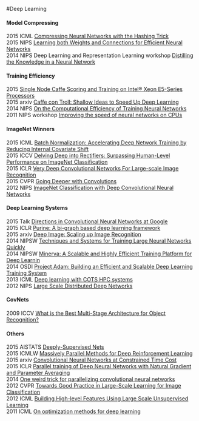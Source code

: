 #Deep Learning

#### Model Compressing  
2015 ICML [Compressing Neural Networks with the Hashing Trick](http://jmlr.org/proceedings/papers/v37/chenc15.pdf)  
2015 NIPS [Learning both Weights and Connections for Efficient Neural Networks](http://arxiv.org/abs/1506.02626)  
2014 NIPS Deep Learning and Representation Learning workshop [Distilling the Knowledge in a Neural Network](https://fb56552f-a-62cb3a1a-s-sites.googlegroups.com/site/deeplearningworkshopnips2014/65.pdf?attachauth=ANoY7cr8J-eqASFdYZeOQK8d9aGCtxzQpaVNCcjKgt1THV7e9FKNuTlrH4QCPmgMg2jynAz3ehjOU_2q9SMsnBYZq3_Jlxf1NnWcBejaVZi4vNHZ41H2DK8R-MJsk3MqfMDXOfEPxhAAOwUBH7oE-EtEKDoYa-16eqZ5djaoT4VXdir383rikNv6YF68dhm84kw04VCzH5XpA_8ucgW3iBr77bkjaYvNvC6YsUuC3PyVEPIusOZaM94%3D&attredirects=0)  

#### Training Efficiency
2015 [Single Node Caffe Scoring and Training on Intel® Xeon E5-Series Processors](https://software.intel.com/en-us/articles/single-node-caffe-scoring-and-training-on-intel-xeon-e5-series-processors)  
2015 arxiv [Caffe con Troll: Shallow Ideas to Speed Up Deep Learning](http://arxiv.org/abs/1504.04343)  
2014 NIPS [On the Computational Efficiency of Training Neural Networks](http://papers.nips.cc/paper/5267-on-the-computational-efficiency-of-training-neural-networks.pdf)  
2011 NIPS workshop [Improving the speed of neural networks on CPUs](http://static.googleusercontent.com/media/research.google.com/en//pubs/archive/37631.pdf)  


#### ImageNet Winners  
2015 ICML [Batch Normalization: Accelerating Deep Network Training by Reducing Internal Covariate Shift](http://jmlr.org/proceedings/papers/v37/ioffe15.pdf)  
2015 ICCV [Delving Deep into Rectifiers: Surpassing Human-Level Performance on ImageNet Classification](http://arxiv.org/pdf/1502.01852v1.pdf)  
2015 ICLR [Very Deep Convolutional Networks For Large-scale Image Recognition](http://arxiv.org/abs/1409.1556)  
2015 CVPR [Going Deeper with Convolutions](http://www.cv-foundation.org/openaccess/content_cvpr_2015/papers/Szegedy_Going_Deeper_With_2015_CVPR_paper.pdf)  
2012 NIPS [ImageNet Classification with Deep Convolutional Neural Networks](http://papers.nips.cc/paper/4824-imagenet-classification-with-deep-convolutional-neural-networks.pdf)  

#### Deep Learning Systems  
2015 Talk [Directions in Convolutional Neural Networks at Google](http://vision.stanford.edu/teaching/cs231n/slides/jon_talk.pdf)  
2015 ICLR [Purine: A bi-graph based deep learning framework](http://arxiv.org/pdf/1412.6249v5.pdf)  
2015 arxiv [Deep Image: Scaling up Image Recognition](http://arxiv.org/abs/1501.02876)   
2014 NIPSW [Techniques and Systems for Training Large Neural Networks Quickly](http://stanford.edu/~rezab/nips2014workshop/slides/jeff.pdf)  
2014 NIPSW [Minerva: A Scalable and Highly Efficient Training Platform for Deep Learnin](http://stanford.edu/~rezab/nips2014workshop/submits/minerva.pdf)  
2014 OSDI [Project Adam: Building an Efficient and Scalable Deep Learning Training System](https://www.usenix.org/system/files/conference/osdi14/osdi14-paper-chilimbi.pdf)  
2013 ICML [Deep learning with COTS HPC systems](http://jmlr.org/proceedings/papers/v28/coates13.pdf)  
2012 NIPS [Large Scale Distributed Deep Networks](http://static.googleusercontent.com/media/research.google.com/en/us/archive/large_deep_networks_nips2012.pdf)  

#### CovNets

2009 ICCV [What is the Best Multi-Stage Architecture for Object Recognition?](http://yann.lecun.com/exdb/publis/pdf/jarrett-iccv-09.pdf)  

#### Others  
2015 AISTATS [Deeply-Supervised Nets](http://jmlr.org/proceedings/papers/v38/lee15a.pdf)  
2015 ICMLW [Massively Parallel Methods for Deep Reinforcement Learning](https://8109f4a4-a-62cb3a1a-s-sites.googlegroups.com/site/deeplearning2015/1.pdf?attachauth=ANoY7cocCvmoqZlkfUFQkSwV8fULURfVSzDdFv0dyk8uU1ztfeCHFIK4Kb6JoEQ3iZLUiYBynddwePUhd-3ssJZkANn-PXFU7m1U_wE5Eb4eHbZj3YR41bLF1AEr5T5EDth97i9DdkipHses1XTMDu_wpw8zs0-RGb7WVQRF8ZOhvG1AW47CRkAI8X0iv-oLtWy9fGSSa-JR9JpSwFUtjt_0_UXu4BUUwg==&attredirects=0)  
2015 arxiv [Convolutional Neural Networks at Constrained Time Cost](http://arxiv.org/pdf/1412.1710v1.pdf)  
2015 ICLR [Parallel training of Deep Neural Networks with Natural Gradient and Parameter Averaging](http://arxiv.org/pdf/1409.1556v6.pdf)  
2014 [One weird trick for parallelizing convolutional neural networks](http://arxiv.org/pdf/1404.5997v2.pdf)  
2012 CVPR [Towards Good Practice in Large-Scale Learning for Image Classification](http://hal.inria.fr/docs/00/69/00/14/PDF/cvpr2012.pdf)  
2012 ICML [Building High-level Features Using Large Scale Unsupervised Learning](http://static.googleusercontent.com/media/research.google.com/en/us/archive/unsupervised_icml2012.pdf)  
2011 ICML [On optimization methods for deep learning](http://ai.stanford.edu/~quocle/LeNgiCoaLahProNg11.pdf)  

